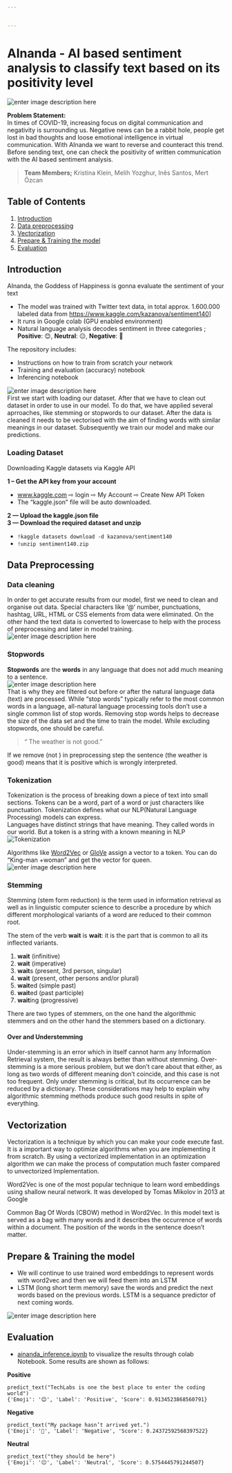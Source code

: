 ```yaml
---


---
```


<h1 id="ainanda---ai-based-sentiment-analysis-to-classify-text-based-on-its-positivity-level">AInanda - AI based sentiment analysis to classify text based on its positivity level</h1>
<p><img src="https://s18.directupload.net/images/210418/b3ns2zgo.png" alt="enter image description here"></p>
<p><strong>Problem Statement:</strong><br>
In times of COVID-19, increasing focus on digital communication and negativity is surrounding us. Negative news can be a rabbit hole, people get lost in bad thoughts and loose emotional intelligence in virtual communication. With AInanda we want to reverse and counteract this trend. Before sending text, one can check the positivity of written communication with the AI based sentiment analysis.</p>
<blockquote>
<p><strong>Team Members;</strong> Kristina Klein, Melih Yozghur, Inês Santos, Mert Özcan</p>
</blockquote>
<h2 id="table-of-contents">Table of Contents</h2>
<ol>
<li><a href="#introduction">Introduction</a></li>
<li><a href="#data-preprocessing">Data preprocessing</a></li>
<li><a href="#vectorization">Vectorization</a></li>
<li><a href="#prepare-&amp;-training-the-model">Prepare &amp; Training the model</a></li>
<li><a href="#evaluation">Evaluation</a></li>
</ol>
<h2 id="introduction">Introduction</h2>
<p>AInanda, the Goddess of Happiness is gonna evaluate the sentiment of your text</p>
<ul>
<li>The model was trained with Twitter text data, in total approx. 1.600.000  labeled data from <a href="https://www.kaggle.com/kazanova/sentiment140">https://www.kaggle.com/kazanova/sentiment140</a>]</li>
<li>It runs in Google colab (GPU enabled environment)</li>
<li>Natural language analysis decodes sentiment in three categories ;   <strong>Positive</strong>: 😊, <strong>Neutral</strong>: 😐, <strong>Negative</strong>: 🙁</li>
</ul>
<p>The repository includes:</p>
<ul>
<li>Instructions on how to train from scratch your network</li>
<li>Training and evaluation (accuracy) notebook</li>
<li>Inferencing notebook</li>
</ul>
<p><img src="https://s18.directupload.net/images/210331/ccluj8jc.png" alt="enter image description here"><br>
First we start with loading our dataset. After that we have to clean out dataset in order to use in our model. To do that, we have applied several aprroaches, like stemming or stopwords to our dataset. After the data is cleaned it needs to be vectorised with the aim of finding  words with similar meanings in our dataset. Subsequently we train our model and make our predictions.</p>
<h3 id="loading-dataset">Loading Dataset</h3>
<p>Downloading Kaggle datasets via Kaggle API</p>
<p><strong>1 – Get the API key from your account</strong></p>
<ul>
<li><a href="http://www.kaggle.com">www.kaggle.com</a> ⇨ login ⇨ My Account ⇨ Create New API Token</li>
<li>The “kaggle.json” file will be auto downloaded.</li>
</ul>
<p><strong>2 — Upload the kaggle.json file</strong><br>
<strong>3 — Download the required dataset and unzip</strong></p>
<ul>
<li><code>!kaggle datasets download -d kazanova/sentiment140</code></li>
<li><code>!unzip sentiment140.zip</code></li>
</ul>
<h2 id="data-preprocessing">Data Preprocessing</h2>
<h3 id="data-cleaning">Data cleaning</h3>
<p>In order to get accurate results from our model, first we need to clean and organise out data. Special characters like ‘@‘ number, punctuations, hashtag, URL, HTML or CSS elements from data were eliminated. On the other hand the text data is converted to lowercase to help with the process of preprocessing and later in model training.<br>
<img src="https://analyticsindiamag.com/wp-content/uploads/2020/09/Data-Cleaner.png" alt="enter image description here"></p>
<h3 id="stopwords">Stopwords</h3>
<p><strong>Stopwords</strong> are the <strong>words</strong> in any language that does not add much meaning to a sentence.<br>
<img src="https://media.geeksforgeeks.org/wp-content/cdn-uploads/Stop-word-removal-using-NLTK.png" alt="enter image description here"><br>
That is why they are filtered out before or after the natural language data (text) are processed. While “stop words” typically refer to the most common words in a language, all-natural language processing tools don’t use a single common list of stop words. Removing stop words helps to decrease the size of the data set and the time to train the model. While excluding stopwords, one should be careful.</p>
<blockquote>
<p>“ The weather is not good.”</p>
</blockquote>
<p>If we remove (not ) in preprocessing step the sentence (the weather is good) means that it is positive which is wrongly interpreted.</p>
<blockquote></blockquote>
<h3 id="tokenization">Tokenization</h3>
<p>Tokenization is the process of breaking down a piece of text into small sections. Tokens can be a word, part of a word or just characters like punctuation. Tokenization defines what our NLP(Natural Language Processing) models can express.<br>
Languages have distinct strings that have meaning. They called words in our world. But a token is a string with a known meaning in NLP<br>
<img src="https://s20.directupload.net/images/210331/5zi8emri.png" alt="Tokenization"></p>
<p>Algorithms like <a href="https://en.wikipedia.org/wiki/Word2vec">Word2Vec</a> or <a href="https://nlp.stanford.edu/projects/glove/">GloVe</a> assign a vector to a token. You can do “King-man +woman” and get the vector for queen.<br>
<img src="https://www.machinelearningplus.com/wp-content/uploads/2021/02/vector.png" alt="enter image description here"></p>
<h3 id="stemming">Stemming</h3>
<p>Stemming (stem form reduction) is the term used in information retrieval as well as in linguistic computer science to describe a procedure by which different morphological variants of a word are reduced to their common root.</p>
<p>The stem of the  verb  <strong>wait</strong>  is  <strong>wait</strong>: it is the part that is common to all its inflected variants.</p>
<ol>
<li><strong>wait</strong>  (infinitive)</li>
<li><strong>wait</strong>  (imperative)</li>
<li><strong>wait</strong>s (present, 3rd person, singular)</li>
<li><strong>wait</strong>  (present, other persons and/or plural)</li>
<li><strong>wait</strong>ed (simple past)</li>
<li><strong>wait</strong>ed (past participle)</li>
<li><strong>wait</strong>ing (progressive)</li>
</ol>
<p>There are two types of stemmers, on the one hand the algorithmic stemmers and on the other hand the stemmers based on a dictionary.</p>
<h4 id="over-and-understemming">Over and Understemming</h4>
<p>Under-stemming is an error which in itself cannot harm any Information Retrieval system, the result is always better than without stemming. Over-stemming is a more serious problem, but we don’t care about that either, as long as two words of different meaning don’t coincide, and this case is not too frequent. Only under stemming is critical, but its occurrence can be reduced by a dictionary. These considerations may help to explain why algorithmic stemming methods produce such good results in spite of everything.</p>
<h2 id="vectorization">Vectorization</h2>
<p>Vectorization is a technique by  which you can make your code execute fast. It is a important way to optimize algorithms when you are implementing it from scratch. By using a vectorized implementation in an optimization algorithm we can make the process of computation much faster compared to unvectorized Implementation.</p>
<p>Word2Vec is one of the most popular technique to learn word embeddings using shallow neural network. It was developed by Tomas Mikolov in 2013 at Google</p>
<p>Common Bag Of Words (CBOW) method in Word2Vec. In this model text is served as a bag with many words and it describes the occurrence of words within a document. The position of the words in the sentence doesn’t matter.</p>
<h2 id="prepare--training-the-model">Prepare &amp; Training the model</h2>
<ul>
<li>We will continue to use trained word embeddings to represent words with word2vec and then we will feed them into an LSTM</li>
<li>LSTM (long short term memory) save the words and predict the next words based on the previous words. LSTM is a sequance predictor of next coming words.</li>
</ul>
<p><img src="https://s16.directupload.net/images/210331/aeyjswlq.png" alt="enter image description here"></p>
<h2 id="evaluation">Evaluation</h2>
<ul>
<li><a href="https://github.com/magicmercedes/ainanda-text-sentiment-analysis/blob/main/ainanda_inference.ipynb">ainanda_inference.ipynb</a> to visualize the results through colab Notebook. Some results are shown as follows:</li>
</ul>
<p><strong>Positive</strong></p>
<pre><code>predict_text("TechLabs is one the best place to enter the coding world")
{'Emoji': '😊', 'Label': 'Positive', 'Score': 0.9134523868560791}
</code></pre>
<p><strong>Negative</strong></p>
<pre><code>predict_text("My package hasn’t arrived yet.")
{'Emoji': '🙁', 'Label': 'Negative', 'Score': 0.24372592568397522}
</code></pre>
<p><strong>Neutral</strong></p>
<pre><code>predict_text("they should be here")
{'Emoji': '😐', 'Label': 'Neutral', 'Score': 0.5754445791244507}
</code></pre>

